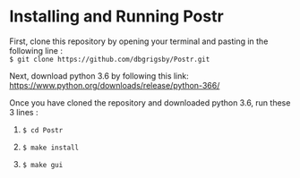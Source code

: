 # Installing and Running Postr  

First, clone this repository by opening your terminal and pasting in the following line :  
`$ git clone https://github.com/dbgrigsby/Postr.git`  

Next, download python 3.6 by following this link:  
https://www.python.org/downloads/release/python-366/  

Once you have cloned the repository and downloaded python 3.6, run these 3 lines :

1. `$ cd Postr`  

2. `$ make install`

3. `$ make gui`
